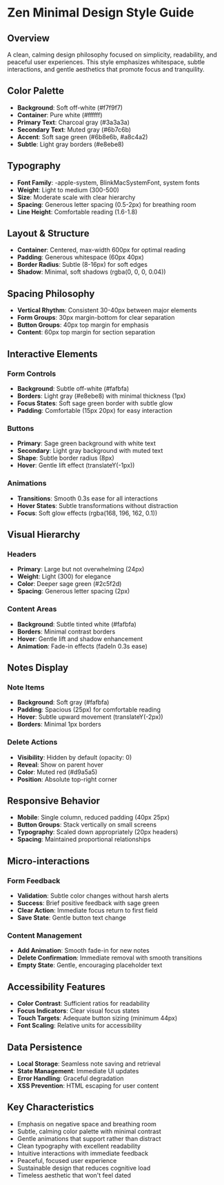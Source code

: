 # Zen Minimal Design Style Guide

## Overview
A clean, calming design philosophy focused on simplicity, readability, and peaceful user experiences. This style emphasizes whitespace, subtle interactions, and gentle aesthetics that promote focus and tranquility.

## Color Palette
- **Background**: Soft off-white (#f7f9f7)
- **Container**: Pure white (#ffffff)
- **Primary Text**: Charcoal gray (#3a3a3a)
- **Secondary Text**: Muted gray (#6b7c6b)
- **Accent**: Soft sage green (#6b8e6b, #a8c4a2)
- **Subtle**: Light gray borders (#e8ebe8)

## Typography
- **Font Family**: -apple-system, BlinkMacSystemFont, system fonts
- **Weight**: Light to medium (300-500)
- **Size**: Moderate scale with clear hierarchy
- **Spacing**: Generous letter spacing (0.5-2px) for breathing room
- **Line Height**: Comfortable reading (1.6-1.8)

## Layout & Structure
- **Container**: Centered, max-width 600px for optimal reading
- **Padding**: Generous whitespace (60px 40px)
- **Border Radius**: Subtle (8-16px) for soft edges
- **Shadow**: Minimal, soft shadows (rgba(0, 0, 0, 0.04))

## Spacing Philosophy
- **Vertical Rhythm**: Consistent 30-40px between major elements
- **Form Groups**: 30px margin-bottom for clear separation
- **Button Groups**: 40px top margin for emphasis
- **Content**: 60px top margin for section separation

## Interactive Elements
### Form Controls
- **Background**: Subtle off-white (#fafbfa)
- **Borders**: Light gray (#e8ebe8) with minimal thickness (1px)
- **Focus States**: Soft sage green border with subtle glow
- **Padding**: Comfortable (15px 20px) for easy interaction

### Buttons
- **Primary**: Sage green background with white text
- **Secondary**: Light gray background with muted text
- **Shape**: Subtle border radius (8px)
- **Hover**: Gentle lift effect (translateY(-1px))

### Animations
- **Transitions**: Smooth 0.3s ease for all interactions
- **Hover States**: Subtle transformations without distraction
- **Focus**: Soft glow effects (rgba(168, 196, 162, 0.1))

## Visual Hierarchy
### Headers
- **Primary**: Large but not overwhelming (24px)
- **Weight**: Light (300) for elegance
- **Color**: Deeper sage green (#2c5f2d)
- **Spacing**: Generous letter spacing (2px)

### Content Areas
- **Background**: Subtle tinted white (#fafbfa)
- **Borders**: Minimal contrast borders
- **Hover**: Gentle lift and shadow enhancement
- **Animation**: Fade-in effects (fadeIn 0.3s ease)

## Notes Display
### Note Items
- **Background**: Soft gray (#fafbfa)
- **Padding**: Spacious (25px) for comfortable reading
- **Hover**: Subtle upward movement (translateY(-2px))
- **Borders**: Minimal 1px borders

### Delete Actions
- **Visibility**: Hidden by default (opacity: 0)
- **Reveal**: Show on parent hover
- **Color**: Muted red (#d9a5a5)
- **Position**: Absolute top-right corner

## Responsive Behavior
- **Mobile**: Single column, reduced padding (40px 25px)
- **Button Groups**: Stack vertically on small screens
- **Typography**: Scaled down appropriately (20px headers)
- **Spacing**: Maintained proportional relationships

## Micro-interactions
### Form Feedback
- **Validation**: Subtle color changes without harsh alerts
- **Success**: Brief positive feedback with sage green
- **Clear Action**: Immediate focus return to first field
- **Save State**: Gentle button text change

### Content Management
- **Add Animation**: Smooth fade-in for new notes
- **Delete Confirmation**: Immediate removal with smooth transitions
- **Empty State**: Gentle, encouraging placeholder text

## Accessibility Features
- **Color Contrast**: Sufficient ratios for readability
- **Focus Indicators**: Clear visual focus states
- **Touch Targets**: Adequate button sizing (minimum 44px)
- **Font Scaling**: Relative units for accessibility

## Data Persistence
- **Local Storage**: Seamless note saving and retrieval
- **State Management**: Immediate UI updates
- **Error Handling**: Graceful degradation
- **XSS Prevention**: HTML escaping for user content

## Key Characteristics
- Emphasis on negative space and breathing room
- Subtle, calming color palette with minimal contrast
- Gentle animations that support rather than distract
- Clean typography with excellent readability
- Intuitive interactions with immediate feedback
- Peaceful, focused user experience
- Sustainable design that reduces cognitive load
- Timeless aesthetic that won't feel dated